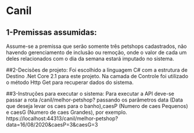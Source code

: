 # Canil 
## 1-Premissas assumidas:
Assume-se a premissa que serão somente três petshops cadastrados, não havendo gerenciamento de inclusão ou remoção, onde o valor de cada um deles relacionados com o dia da semana estará imputado no sistema.

##2-Decisões de projeto:
Foi escolhido a linguagem C# com a estrutura de Destino .Net Core 2.1 para este projeto. Na camada de Controle foi utilizado o método Http Get para recuperar dados do sistema.

##3-Instruções para executar o sistema:
Para executar a API deve-se passar a rota /canil/melhor-petshop? passando os parâmetros data (Data que deseja levar os caes para o banho),caesP (Numero de caes Pequenos) e caesG (Numero de caes Grandes), por exemplo. https://localhost:44313/canil/melhor-petshop?data=16/08/2020&caesP=3&caesG=3

